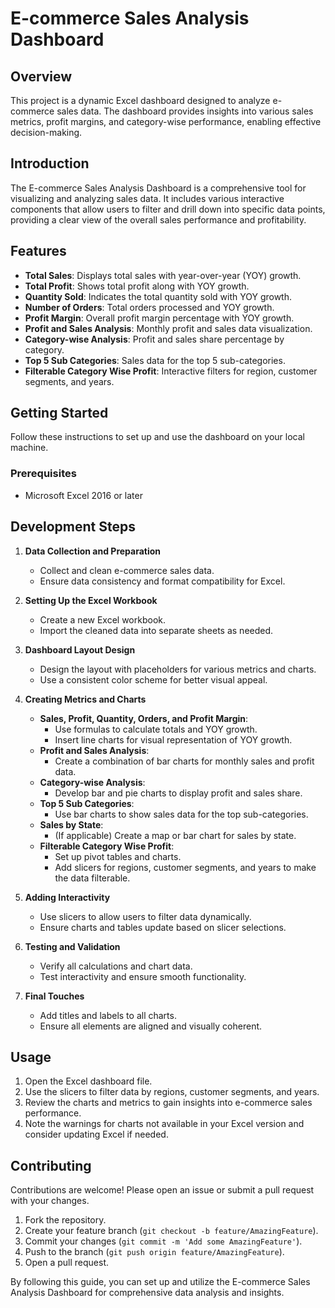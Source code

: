 # E-commerce Sales Analysis Dashboard

## Overview
This project is a dynamic Excel dashboard designed to analyze e-commerce sales data. The dashboard provides insights into various sales metrics, profit margins, and category-wise performance, enabling effective decision-making.

## Introduction
The E-commerce Sales Analysis Dashboard is a comprehensive tool for visualizing and analyzing sales data. It includes various interactive components that allow users to filter and drill down into specific data points, providing a clear view of the overall sales performance and profitability.

## Features
- **Total Sales**: Displays total sales with year-over-year (YOY) growth.
- **Total Profit**: Shows total profit along with YOY growth.
- **Quantity Sold**: Indicates the total quantity sold with YOY growth.
- **Number of Orders**: Total orders processed and YOY growth.
- **Profit Margin**: Overall profit margin percentage with YOY growth.
- **Profit and Sales Analysis**: Monthly profit and sales data visualization.
- **Category-wise Analysis**: Profit and sales share percentage by category.
- **Top 5 Sub Categories**: Sales data for the top 5 sub-categories.
- **Filterable Category Wise Profit**: Interactive filters for region, customer segments, and years.

## Getting Started
Follow these instructions to set up and use the dashboard on your local machine.

### Prerequisites
- Microsoft Excel 2016 or later

## Development Steps
1. **Data Collection and Preparation**
   - Collect and clean e-commerce sales data.
   - Ensure data consistency and format compatibility for Excel.

2. **Setting Up the Excel Workbook**
   - Create a new Excel workbook.
   - Import the cleaned data into separate sheets as needed.

3. **Dashboard Layout Design**
   - Design the layout with placeholders for various metrics and charts.
   - Use a consistent color scheme for better visual appeal.

4. **Creating Metrics and Charts**
   - **Sales, Profit, Quantity, Orders, and Profit Margin**:
     - Use formulas to calculate totals and YOY growth.
     - Insert line charts for visual representation of YOY growth.
   - **Profit and Sales Analysis**:
     - Create a combination of bar charts for monthly sales and profit data.
   - **Category-wise Analysis**:
     - Develop bar and pie charts to display profit and sales share.
   - **Top 5 Sub Categories**:
     - Use bar charts to show sales data for the top sub-categories.
   - **Sales by State**:
     - (If applicable) Create a map or bar chart for sales by state.
   - **Filterable Category Wise Profit**:
     - Set up pivot tables and charts.
     - Add slicers for regions, customer segments, and years to make the data filterable.

5. **Adding Interactivity**
   - Use slicers to allow users to filter data dynamically.
   - Ensure charts and tables update based on slicer selections.

6. **Testing and Validation**
   - Verify all calculations and chart data.
   - Test interactivity and ensure smooth functionality.

7. **Final Touches**
   - Add titles and labels to all charts.
   - Ensure all elements are aligned and visually coherent.

## Usage
1. Open the Excel dashboard file.
2. Use the slicers to filter data by regions, customer segments, and years.
3. Review the charts and metrics to gain insights into e-commerce sales performance.
4. Note the warnings for charts not available in your Excel version and consider updating Excel if needed.

## Contributing
Contributions are welcome! Please open an issue or submit a pull request with your changes.

1. Fork the repository.
2. Create your feature branch (`git checkout -b feature/AmazingFeature`).
3. Commit your changes (`git commit -m 'Add some AmazingFeature'`).
4. Push to the branch (`git push origin feature/AmazingFeature`).
5. Open a pull request.

By following this guide, you can set up and utilize the E-commerce Sales Analysis Dashboard for comprehensive data analysis and insights.
